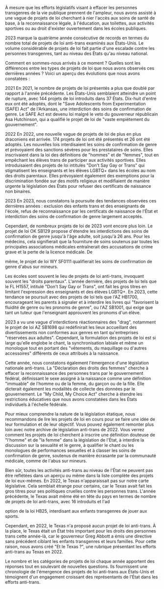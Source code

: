 À mesure que les efforts législatifs visant à effacer les personnes transgenres de la vie publique prennent de l'ampleur, nous avons assisté à une vague de projets de loi cherchant à nier l'accès aux soins de santé de base, à la reconnaissance légale, à l'éducation, aux toilettes, aux activités sportives ou au droit d'exister ouvertement dans les écoles publiques.

2023 marque la quatrième année consécutive de records en termes du nombre total de projets de loi anti-trans examinés aux États-Unis. Le volume considérable de projets de loi fait partie d'une escalade contre les personnes transgenres, tant au niveau des États qu'au niveau national.

Comment en sommes-nous arrivés à ce moment ? Quelles sont les différences entre les types de projets de loi que nous avons observés ces dernières années ? Voici un aperçu des évolutions que nous avons constatées :

2021
En 2021, le nombre de projets de loi présentés a plus que doublé par rapport à l'année précédente. Les États-Unis semblaient atteindre un point de rupture, avec 144 projets de loi introduits dans 37 États. Dix-huit d'entre eux ont été adoptés, dont le "Save Adolescents from Experimentation (SAFE) Act" de l'Arkansas, une interdiction des soins de confirmation de genre. Le SAFE Act est devenu loi malgré le veto du gouverneur républicain Asa Hutchinson, qui a qualifié le projet de loi de "vaste empiétement du gouvernement".

2022
En 2022, une nouvelle vague de projets de loi de plus en plus draconiens est arrivée. 174 projets de loi ont été présentés et 26 ont été adoptés. Les nouvelles lois interdisaient les soins de confirmation de genre et prévoyaient des sanctions sévères pour les prestataires de soins. Elles inscrivaient dans la loi des définitions de "hommes" et de "femmes", tout en empêchant les élèves trans de participer aux activités sportives. Elles introduisaient des projets de loi intitulés "Don't Say Gay or Trans" qui stigmatisent les enseignants et les élèves LGBTQ+ dans les écoles au nom des droits parentaux. Elles prévoyaient également des exemptions pour la discrimination fondée sur des motifs religieux et modifiaient de manière urgente la législation des États pour refuser des certificats de naissance non binaires.

2023
En 2023, nous constatons la poursuite des tendances observées ces dernières années : exclusion des enfants trans et des enseignants de l'école, refus de reconnaissance par les certificats de naissance de l'État et interdiction des soins de confirmation de genre largement acceptés.

Cependant, de nombreux projets de loi de 2023 vont encore plus loin. Le projet de loi OK SB129 propose d'étendre les interdictions des soins de confirmation de genre jusqu'à l'âge adulte, soit jusqu'à 26 ans. Pour les médecins, cela signifierait que la fourniture de soins soutenus par toutes les principales associations médicales entraînerait des accusations de crime grave et la perte de la licence médicale. De

 même, le projet de loi WY SF0111 qualifierait les soins de confirmation de genre d'abus sur mineurs.

Les écoles sont souvent le lieu de projets de loi anti-trans, invoquant souvent les "droits parentaux". L'année dernière, des projets de loi tels que le FL H1557, intitulé "Don't Say Gay or Trans", ont fait les gros titres en limitant l'expression des enseignants et des élèves LGBTQ+. En 2023, cette tendance se poursuit avec des projets de loi tels que l'AZ HB1700, encourageant les parents à signaler et à interdire les livres qui "favorisent la fluidité de genre ou les pronoms de genre", ou l'AZ SB1001, qui exige que tant un tuteur que l'enseignant approuvent les pronoms d'un élève.

2023 a vu une vague d'interdictions réactionnaires des "drag", notamment le projet de loi AZ SB1698 qui redéfinirait les lieux accueillant des divertissements non conformes aux genres en tant qu'entreprises "réservées aux adultes". Cependant, la formulation des projets de loi est si large qu'elle englobe le chant, la synchronisation labiale et même un monologue tout en portant des "vêtements, du maquillage ou d'autres accessoires" différents de ceux attribués à la naissance.

Cette année, nous constatons également l'émergence d'une législation nationale anti-trans. La "Déclaration des droits des femmes" cherche à effacer la reconnaissance des personnes trans par le gouvernement fédéral, définissant le sexe assigné à la naissance comme une définition "immuable" de l'homme ou de la femme, du garçon ou de la fille. Elle dicterait également les modalités de collecte des données par le gouvernement. Le "My Child, My Choice Act" cherche à étendre les restrictions éducatives que nous avons constatées dans les États individuels à l'échelle fédérale.

Pour mieux comprendre la nature de la législation étatique, nous recommandons de lire les projets de loi en cours pour se faire une idée de leur formulation et de leur objectif. Vous pouvez également remonter plus loin avec notre archive de législation anti-trans de 2022. Vous verrez comment les projets de loi cherchent à inscrire une définition douteuse de "l'homme" et de "la femme" dans la législation de l'État, à interdire la discussion sur la sexualité et le genre, à qualifier le chant ou les monologues de performances sexuelles et à classer les soins de confirmation de genre, soutenus de manière écrasante par la communauté médicale, comme de l'abus sur mineurs.

Bien sûr, toutes les activités anti-trans au niveau de l'État ne peuvent pas être reflétées dans un aperçu ou même dans la liste complète des projets de loi eux-mêmes. En 2022, le Texas n'apparaissait pas sur notre carte législative. Cela semblait étrange pour certains, car le Texas avait fait les gros titres pour ses politiques cruelles contre les personnes trans. L'année précédente, le Texas avait même été en tête du pays en termes de nombre de projets de loi anti-trans, avec 16 introduits et l'ad

option de la loi HB25, interdisant aux enfants transgenres de jouer aux sports.

Cependant, en 2022, le Texas n'a proposé aucun projet de loi anti-trans. À la place, le Texas était un État très important pour les droits des personnes trans cette année-là, car le gouverneur Greg Abbott a émis une directive sans précédent ciblant les enfants transgenres et leurs familles. Pour cette raison, nous avons créé "Et le Texas ?", une rubrique présentant les efforts anti-trans au Texas en 2022.

Le nombre et les catégories de projets de loi chaque année apportent des réponses tout en soulevant de nouvelles questions. Ils fournissent une chronologie de l'émergence des projets de loi anti-trans aux États-Unis et témoignent d'un engagement croissant des représentants de l'État dans les efforts anti-trans.